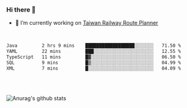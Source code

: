 ### Hi there 👋

- 🔭 I’m currently working on [Taiwan Railway Route Planner](https://github.com/Taiwan-Railway-Route-Planner)

<br/>

<!--START_SECTION:waka-->

```txt
Java         2 hrs 9 mins    ██████████████████░░░░░░░   71.50 %
YAML         22 mins         ███░░░░░░░░░░░░░░░░░░░░░░   12.55 %
TypeScript   11 mins         █▓░░░░░░░░░░░░░░░░░░░░░░░   06.50 %
SQL          9 mins          █▒░░░░░░░░░░░░░░░░░░░░░░░   04.99 %
XML          7 mins          █░░░░░░░░░░░░░░░░░░░░░░░░   04.09 %
```

<!--END_SECTION:waka-->

<br/>
<br/>

![Anurag's github stats](https://github-readme-stats.vercel.app/api?username=DepickereSven&show_icons=true&theme=tokyonight)



<!--
**DepickereSven/DepickereSven** is a ✨ _special_ ✨ repository because its `README.md` (this file) appears on your GitHub profile.

Here are some ideas to get you started:

- 🔭 I’m currently working on ...
- 🌱 I’m currently learning ...
- 👯 I’m looking to collaborate on ...
- 🤔 I’m looking for help with ...
- 💬 Ask me about ...
- 📫 How to reach me: ...
- 😄 Pronouns: ...
- ⚡ Fun fact: ...
-->
